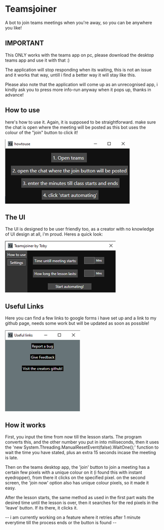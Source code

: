 # Teamsjoiner
A bot to join teams meetings when you're away, so you can be anywhere you like!

## IMPORTANT
This ONLY works with the teams app on pc, please download the desktop teams app and use it with that :)

The application will stop responding when its waiting, this is not an issue and it works that way, untill i find a better way it will stay like this.

Please also note that the application will come up as an unrecognised app, i kindly ask you to press more info-run anyway when it pops up, thanks in advance!

## How to use
here's how to use it. Again, it is supposed to be straightforward. make sure the chat is open where the meeting will be posted as this bot uses the colour of the "join" button to click it!

![](images/howtouse.png)

## The UI
The UI is designed to be user friendly too, as a creator with no knowledge of UI design at all, i'm proud. Heres a quick look:

![](images/updatedui.png)

## Useful Links
Here you can find a few links to google forms i have set up and a link to my github page, needs some work but will be updated as soon as possible!

![](images/usefullinks.png)

## How it works
First, you input the time from now till the lesson starts. The program converts this, and the other number you put in into milliseconds, then it uses the 'new System.Threading.ManualResetEvent(false).WaitOne();' function to wait the time you have stated, plus an extra 15 seconds incase the meeting is late. 

Then on the teams desktop app, the 'join' button to join a meeting has a certain few pixels with a unique colour on it (i found this with instant eyedropper), from there it clicks on the specified pixel. on the second screen, the 'join now' option also has unique colour pixels, so it made it easy. 

After the lesson starts, the same method as used in the first part waits the desired time until the lesson is over, then it searches for the red pixels in the 'leave' button. If its there, it clicks it. 

-- i am currently working on a feature where it retries after 1 minute everytime till the process ends or the button is found --


